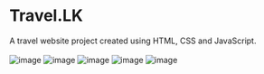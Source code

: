 # Travel.LK

A travel website project created using HTML, CSS and JavaScript.
<br/><br/>
![image](https://github.com/RamiruThehan/Travel.LK/assets/115484634/c4f6a884-c57f-47bd-8a6c-581c714b1225)
![image](https://github.com/RamiruThehan/Travel.LK/assets/115484634/b94e9fc0-0b81-4f37-bdc8-b7db2f7fb15f)
![image](https://github.com/RamiruThehan/Travel.LK/assets/115484634/9398cbde-b1a7-427f-94e8-77afe676714e)
![image](https://github.com/RamiruThehan/Travel.LK/assets/115484634/b8229217-1ab1-4919-a7ec-5a3432921b9f)
![image](https://github.com/RamiruThehan/Travel.LK/assets/115484634/3ede0e28-9f25-4013-b8c6-83e488b3f805)

